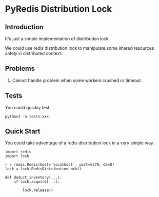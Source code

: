 # PyRedis Distribution Lock

## Introduction

It's just a simple implementation of distribution lock.

We could use redis distribution lock to manipulate some shared resources safely in distributed context.

## Problems

1. Cannot handle problem when some workers crushed or timeout.

## Tests

You could quickly test

```shell
python3 -m tests.xxx
```

## Quick Start

You could take adventage of a redis distribution lock in a very simple way.

```python3
import redis
import lock

r = redis.Redis(host='localhost', port=6379, db=0)
lock = lock.RedisDistributionLock()

def deduct_inventory(...):
	if lock.acquire(...):
		...
		lock.release()
```